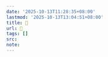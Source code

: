 ```yaml
---
date: '2025-10-13T11:28:35+08:00'
lastmod: '2025-10-13T13:04:51+08:00'
title: 󰝱
url: 󰝱
tags: []
src:
note:
---
```

